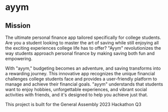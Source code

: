 # ayym

## Mission

The ultimate personal finance app tailored specifically for college students. Are you a student looking to master the art of saving while still enjoying all the exciting experiences college life has to offer? "Ayym" revolutionizes the way students approach personal finance by making saving both fun and empowering.

With "ayym," budgeting becomes an adventure, and saving transforms into a rewarding journey. This innovative app recognizes the unique financial challenges college students face and provides a user-friendly platform to manage and achieve their financial goals. "ayym" understands that students want to enjoy hobbies, unforgettable experiences, and vibrant social activities with friends, and it's designed to help you achieve just that.

This project is built for the General Assembly 2023 Hackathon Q3

